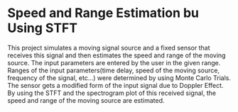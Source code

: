 # Speed and Range Estimation bu Using STFT
This project simulates a moving signal source and a fixed sensor that receives this signal and then estimates the speed and range of the moving source. The input parameters are entered by the user in the given range. Ranges of the input parameters(time delay, speed of the moving source, frequency of the signal, etc...) were determined by using Monte Carlo Trials. The sensor gets a modified form of the input signal due to Doppler Effect. By using the STFT and the spectrogram plot of this received signal, the speed and range of the moving source are estimated.
